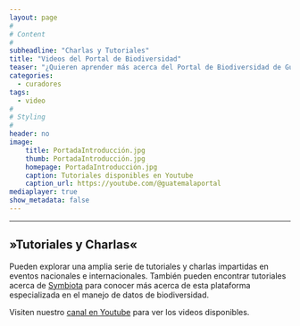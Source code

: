 ```yaml
---
layout: page
#
# Content
#
subheadline: "Charlas y Tutoriales"
title: "Videos del Portal de Biodiversidad"
teaser: "¿Quieren aprender más acerca del Portal de Biodiversidad de Guatemala? Pueden explorar nuestra serie de videos con charlas informativas y tutoriales acerca las herramientas disponibles para el manejo y digitalización de colecciones. "
categories:
  - curadores
tags:
  - video
#
# Styling
#
header: no
image:
    title: PortadaIntroducción.jpg
    thumb: PortadaIntroducción.jpg
    homepage: PortadaIntroducción.jpg
    caption: Tutoriales disponibles en Youtube
    caption_url: https://youtube.com/@guatemalaportal
mediaplayer: true
show_metadata: false
---
```


---

## »Tutoriales y Charlas«

Pueden explorar una amplia serie de tutoriales y charlas impartidas en eventos nacionales e internacionales. También pueden encontrar tutoriales acerca de [Symbiota](https://symbiota.org/es) para conocer más acerca de esta plataforma especializada en el manejo de datos de biodiversidad. 

Visiten nuestro [canal en Youtube](https://youtube.com/@guatemalaportal) para ver los videos disponibles.




